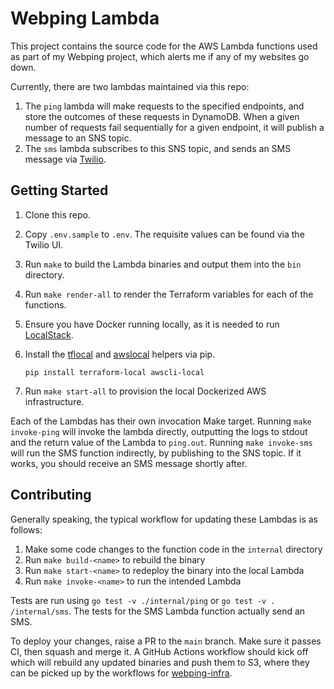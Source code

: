 # Webping Lambda

This project contains the source code for the AWS Lambda functions used as part
of my Webping project, which alerts me if any of my websites go down.

Currently, there are two lambdas maintained via this repo:

1. The `ping` lambda will make requests to the specified endpoints, and 
   store the outcomes of these requests in DynamoDB. When a given number of 
   requests fail sequentially for a given endpoint, it will publish a 
   message to an SNS topic.
2. The `sms` lambda subscribes to this SNS topic, and sends an SMS message 
   via [Twilio](https://www.twilio.com/).

## Getting Started

1. Clone this repo.
2. Copy `.env.sample` to `.env`. The requisite values can be found via the 
   Twilio UI.
3. Run `make` to build the Lambda binaries and output them into the `bin`
   directory.
4. Run `make render-all` to render the Terraform variables for each of the 
   functions.
5. Ensure you have Docker running locally, as it is needed to run
   [LocalStack](https://localstack.cloud/).
6. Install the [tflocal](https://github.com/localstack/terraform-local) and 
   [awslocal](https://github.com/localstack/awscli-local) helpers via pip. 

   ```shell
   pip install terraform-local awscli-local
   ```
   
7. Run `make start-all` to provision the local Dockerized AWS infrastructure.

Each of the Lambdas has their own invocation Make target. Running `make 
invoke-ping` will invoke the lambda directly, outputting the logs to stdout 
and the return value of the Lambda to `ping.out`. Running `make invoke-sms` 
will run the SMS function indirectly, by publishing to the SNS topic. If it 
works, you should receive an SMS message shortly after.

## Contributing

Generally speaking, the typical workflow for updating these Lambdas is as 
follows:

1. Make some code changes to the function code in the `internal` directory
2. Run `make build-<name>` to rebuild the binary
3. Run `make start-<name>` to redeploy the binary into the local Lambda
4. Run `make invoke-<name>` to run the intended Lambda

Tests are run using `go test -v ./internal/ping` or `go test -v .
/internal/sms`. The tests for the SMS Lambda function actually send an SMS.

To deploy your changes, raise a PR to the `main` branch. Make sure it passes 
CI, then squash and merge it. A GitHub Actions workflow should kick off 
which will rebuild any updated binaries and push them to S3, where they can be
picked up by the workflows for
[webping-infra](https://github.com/dakotalillie/webping-infra).
